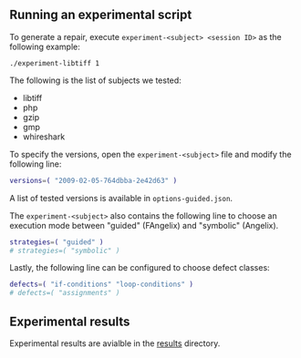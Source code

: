 ## Running an experimental script ##

To generate a repair, execute `experiment-<subject> <session ID>` as the following example:

    ./experiment-libtiff 1

The following is the list of subjects we tested:

- libtiff
- php
- gzip
- gmp
- whireshark


To specify the versions, open the `experiment-<subject>` file and modify the following line:


```bash
versions=( "2009-02-05-764dbba-2e42d63" )
```

A list of tested versions is available in `options-guided.json`.

The `experiment-<subject>` also contains the following line to choose an execution mode between "guided" (FAngelix) and "symbolic" (Angelix).

```bash
strategies=( "guided" )
# strategies=( "symbolic" )
```   


Lastly, the following line can be configured to choose defect classes:

```bash
defects=( "if-conditions" "loop-conditions" )
# defects=( "assignments" )
```   

## Experimental results ##

Experimental results are avialble in the [results](https://github.com/jyi/fangelix-experiments/tree/master/results) directory.

